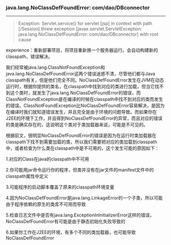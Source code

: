 ### java.lang.NoClassDefFoundError: com/dao/DBconnector

---

> Exception: Servlet.service\(\) for servlet \[jsp\] in context with path \[/Session\] threw exception \[javax.servlet.ServletException: java.lang.NoClassDefFoundError: com/dao/DBconnector\] with root cause



experience：重新部署项目，将项目重新换一个服务器运行。会自动构建新的classpath，错误解决。



我们经常被java.lang.ClassNotFoundException和java.lang.NoClassDefFoundError这两个错误迷惑不清，尽管他们都与Java classpath有关，但是他们完全不同。NoClassDefFoundError发生在JVM在动态运行时，根据你提供的类名，在classpath中找到对应的类进行加载，但当它找不到这个类时，就发生了java.lang.NoClassDefFoundError的错误，而ClassNotFoundException是在编译的时候在classpath中找不到对应的类而发生的错误。ClassNotFoundException比NoClassDefFoundError容易解决，是因为在编译时我们就知道错误发生，并且完全是由于环境的问题导致。而如果你在J2EE的环境下工作，并且得到NoClassDefFoundError的异常，而且对应的错误的类是确实存在的，这说明这个类对于类加载器来说，可能是不可见的。

根据前文，很明显NoClassDefFoundError的错误是因为在运行时类加载器在classpath下找不到需要加载的类，所以我们需要把对应的类加载到classpath中，或者检查为什么类在classpath中是不可用的，这个发生可能的原因如下：

1.对应的Class在java的classpath中不可用

2.你可能用jar命令运行你的程序，但类并没有在jar文件的manifest文件中的classpath属性中定义

3.可能程序的启动脚本覆盖了原来的classpath环境变量

4.因为NoClassDefFoundError是java.lang.LinkageError的一个子类，所以可能由于程序依赖的原生的类库不可用而导致

5.检查日志文件中是否有java.lang.ExceptionInInitializerError这样的错误，NoClassDefFoundError有可能是由于静态初始化失败导致的

6.如果你工作在J2EE的环境，有多个不同的类加载器，也可能导致NoClassDefFoundError

